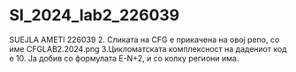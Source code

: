 # SI_2024_lab2_226039
SUEJLA AMETI 226039
2. Сликата на CFG e прикачена на овој репо, со име CFGLAB2.2024.png
3.Цикломатската комплексност на дадениот код е 10. Ја добив со формулата E-N+2, и со колку региони има.
